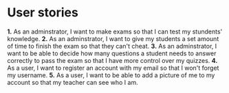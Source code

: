 <h1>User stories</h1>

<strong>1.</strong> As an adminstrator, I want to make exams so that I can test my stundents' knowledge.
<strong>2.</strong> As an adminstrator, I want to give my students a set amount of time to finish the exam so that they can't cheat.
<strong>3.</strong> As an adminstrator, I want to be able to decide how many questions a student needs to answer correctly to pass the exam so that I have more control over my quizzes.
<strong>4.</strong> As a user, I want to register an account with my email so that I won't forget my username.
<strong>5.</strong> As a user, I want to be able to add a picture of me to my account so that my teacher can see who I am.
